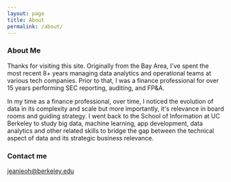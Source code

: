 ```yaml
---
layout: page
title: About
permalink: /about/
---
```


### About Me

Thanks for visiting this site. Originally from the Bay Area, I've spent the most recent 8+ years managing data analytics and operational teams at various tech companies. Prior to that, I was a finance professional for over 15 years performing SEC reporting, auditing, and FP&A.

In my time as a finance professional, over time, I noticed the evolution of data in its complexity and scale but more importantly, it's relevance in board rooms and guiding strategy. I went back to the School of Information at UC Berkeley to study big data, machine learning, app development, data analytics and other related skills to bridge the gap between the technical aspect of data and its strategic business relevance.


### Contact me

[jeanieoh@berkeley.edu](mailto:jeanieoh@berkeley.edu)
